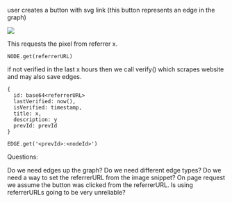 user creates a button with svg link (this button represents an edge in the graph)

<img src="/pixel?forked=prevId"/>

This requests the pixel from referrer x.

```
NODE.get(referrerURL)
```

if not verified in the last x hours then we call verify() which scrapes website
and may also save edges.

```
{
  id: base64<referrerURL>
  lastVerified: now(),
  isVerified: timestamp,
  title: x,
  description: y
  prevId: prevId
}
```

```
EDGE.get('<prevId>:<nodeId>')
```

Questions:

Do we need edges up the graph?
Do we need different edge types?
Do we need a way to set the referrerURL from the image snippet?
On page request we assume the button was clicked from the referrerURL.
Is using referrerURLs going to be very unreliable?
